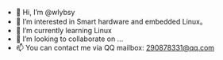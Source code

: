 - 👋 Hi, I’m @wlybsy
- 👀 I’m interested in Smart hardware and embedded Linux。
- 🌱 I’m currently learning Linux
- 💞️ I’m looking to collaborate on ...
- 📫 You can contact me via QQ mailbox: 290878331@qq.com

<!---
wlybsy/wlybsy is a ✨ special ✨ repository because its `README.md` (this file) appears on your GitHub profile.
You can click the Preview link to take a look at your changes.
--->
